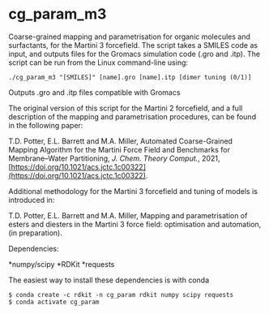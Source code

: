 # cg_param_m3
Coarse-grained mapping and parametrisation for organic molecules and surfactants, for the Martini 3 forcefield. The script takes a SMILES code as input, and outputs files for the Gromacs simulation code (.gro and .itp). The script can be run from the Linux command-line using: 

~~~~
./cg_param_m3 "[SMILES]" [name].gro [name].itp [dimer tuning (0/1)]
~~~~

Outputs .gro and .itp files compatible with Gromacs

The original version of this script for the Martini 2 forcefield, and a full description of the mapping and parametrisation procedures, can be found in the following paper:

T.D. Potter, E.L. Barrett and M.A. Miller, Automated Coarse-Grained Mapping Algorithm for the Martini Force Field and Benchmarks for Membrane–Water Partitioning, *J. Chem. Theory Comput.*, 2021, [https://doi.org/10.1021/acs.jctc.1c00322](https://doi.org/10.1021/acs.jctc.1c00322).

Additional methodology for the Martini 3 forcefield and tuning of models is introduced in:

T.D. Potter, E.L. Barrett and M.A. Miller, Mapping and parametrisation of esters and diesters in the Martini 3 force field: optimisation and automation, (in preparation).

Dependencies:

*numpy/scipy
*RDKit
*requests

The easiest way to install these dependencies is with conda

~~~~
$ conda create -c rdkit -n cg_param rdkit numpy scipy requests
$ conda activate cg_param
~~~~
